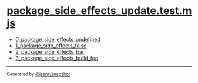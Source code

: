 # [package_side_effects_update.test.mjs](../package_side_effects_update.test.mjs)


- [0_package_side_effects_undefined](0_package_side_effects_undefined/0_package_side_effects_undefined.md)
- [1_package_side_effects_false](1_package_side_effects_false/1_package_side_effects_false.md)
- [2_package_side_effects_bar](2_package_side_effects_bar/2_package_side_effects_bar.md)
- [3_package_side_effects_build_foo](3_package_side_effects_build_foo/3_package_side_effects_build_foo.md)

---

<sub>
  Generated by <a href="https://github.com/jsenv/core/tree/main/packages/tooling/snapshot">@jsenv/snapshot</a>
</sub>
